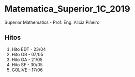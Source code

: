 # Matematica_Superior_1C_2019
Superior Mathematics - Prof: Eng. Alicia Piñeiro

## Hitos

1. Hito EDT - 23/04
2. Hito OB - 07/05
3. Hito OA - 21/05
4. Hito SF - 30/05
5. GOLIVE – 17/06
